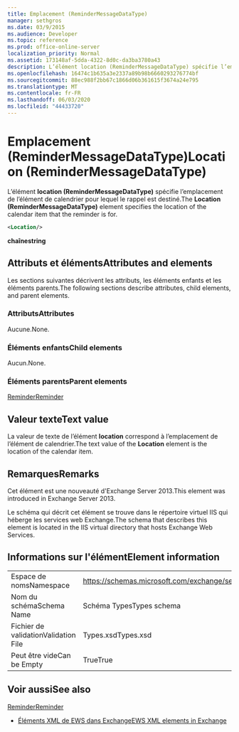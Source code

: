 ```yaml
---
title: Emplacement (ReminderMessageDataType)
manager: sethgros
ms.date: 03/9/2015
ms.audience: Developer
ms.topic: reference
ms.prod: office-online-server
localization_priority: Normal
ms.assetid: 173148af-5dda-4322-8d0c-da3ba3780a43
description: L’élément location (ReminderMessageDataType) spécifie l’emplacement de l’élément de calendrier pour lequel le rappel est destiné.
ms.openlocfilehash: 16474c1b635a3e2337a89b98b6660293276774bf
ms.sourcegitcommit: 88ec988f2bb67c1866d06b361615f3674a24e795
ms.translationtype: MT
ms.contentlocale: fr-FR
ms.lasthandoff: 06/03/2020
ms.locfileid: "44433720"
---
```

# <a name="location-remindermessagedatatype"></a><span data-ttu-id="4e6f7-103">Emplacement (ReminderMessageDataType)</span><span class="sxs-lookup"><span data-stu-id="4e6f7-103">Location (ReminderMessageDataType)</span></span>

<span data-ttu-id="4e6f7-104">L’élément **location (ReminderMessageDataType)** spécifie l’emplacement de l’élément de calendrier pour lequel le rappel est destiné.</span><span class="sxs-lookup"><span data-stu-id="4e6f7-104">The **Location (ReminderMessageDataType)** element specifies the location of the calendar item that the reminder is for.</span></span> 
  
```xml
<Location/>
```

 <span data-ttu-id="4e6f7-105">**chaîne**</span><span class="sxs-lookup"><span data-stu-id="4e6f7-105">**string**</span></span>
## <a name="attributes-and-elements"></a><span data-ttu-id="4e6f7-106">Attributs et éléments</span><span class="sxs-lookup"><span data-stu-id="4e6f7-106">Attributes and elements</span></span>

<span data-ttu-id="4e6f7-107">Les sections suivantes décrivent les attributs, les éléments enfants et les éléments parents.</span><span class="sxs-lookup"><span data-stu-id="4e6f7-107">The following sections describe attributes, child elements, and parent elements.</span></span>
  
### <a name="attributes"></a><span data-ttu-id="4e6f7-108">Attributs</span><span class="sxs-lookup"><span data-stu-id="4e6f7-108">Attributes</span></span>

<span data-ttu-id="4e6f7-109">Aucune.</span><span class="sxs-lookup"><span data-stu-id="4e6f7-109">None.</span></span>
  
### <a name="child-elements"></a><span data-ttu-id="4e6f7-110">Éléments enfants</span><span class="sxs-lookup"><span data-stu-id="4e6f7-110">Child elements</span></span>

<span data-ttu-id="4e6f7-111">Aucun.</span><span class="sxs-lookup"><span data-stu-id="4e6f7-111">None.</span></span>
  
### <a name="parent-elements"></a><span data-ttu-id="4e6f7-112">Éléments parents</span><span class="sxs-lookup"><span data-stu-id="4e6f7-112">Parent elements</span></span>

[<span data-ttu-id="4e6f7-113">Reminder</span><span class="sxs-lookup"><span data-stu-id="4e6f7-113">Reminder</span></span>](reminder.md)
  
## <a name="text-value"></a><span data-ttu-id="4e6f7-114">Valeur texte</span><span class="sxs-lookup"><span data-stu-id="4e6f7-114">Text value</span></span>

<span data-ttu-id="4e6f7-115">La valeur de texte de l’élément **location** correspond à l’emplacement de l’élément de calendrier.</span><span class="sxs-lookup"><span data-stu-id="4e6f7-115">The text value of the **Location** element is the location of the calendar item.</span></span> 
  
## <a name="remarks"></a><span data-ttu-id="4e6f7-116">Remarques</span><span class="sxs-lookup"><span data-stu-id="4e6f7-116">Remarks</span></span>

<span data-ttu-id="4e6f7-117">Cet élément est une nouveauté d'Exchange Server 2013.</span><span class="sxs-lookup"><span data-stu-id="4e6f7-117">This element was introduced in Exchange Server 2013.</span></span>
  
<span data-ttu-id="4e6f7-118">Le schéma qui décrit cet élément se trouve dans le répertoire virtuel IIS qui héberge les services web Exchange.</span><span class="sxs-lookup"><span data-stu-id="4e6f7-118">The schema that describes this element is located in the IIS virtual directory that hosts Exchange Web Services.</span></span>
  
## <a name="element-information"></a><span data-ttu-id="4e6f7-119">Informations sur l'élément</span><span class="sxs-lookup"><span data-stu-id="4e6f7-119">Element information</span></span>

|||
|:-----|:-----|
|<span data-ttu-id="4e6f7-120">Espace de noms</span><span class="sxs-lookup"><span data-stu-id="4e6f7-120">Namespace</span></span>  <br/> |https://schemas.microsoft.com/exchange/services/2006/types  <br/> |
|<span data-ttu-id="4e6f7-121">Nom du schéma</span><span class="sxs-lookup"><span data-stu-id="4e6f7-121">Schema Name</span></span>  <br/> |<span data-ttu-id="4e6f7-122">Schéma Types</span><span class="sxs-lookup"><span data-stu-id="4e6f7-122">Types schema</span></span>  <br/> |
|<span data-ttu-id="4e6f7-123">Fichier de validation</span><span class="sxs-lookup"><span data-stu-id="4e6f7-123">Validation File</span></span>  <br/> |<span data-ttu-id="4e6f7-124">Types.xsd</span><span class="sxs-lookup"><span data-stu-id="4e6f7-124">Types.xsd</span></span>  <br/> |
|<span data-ttu-id="4e6f7-125">Peut être vide</span><span class="sxs-lookup"><span data-stu-id="4e6f7-125">Can be Empty</span></span>  <br/> |<span data-ttu-id="4e6f7-126">True</span><span class="sxs-lookup"><span data-stu-id="4e6f7-126">True</span></span>  <br/> |
   
## <a name="see-also"></a><span data-ttu-id="4e6f7-127">Voir aussi</span><span class="sxs-lookup"><span data-stu-id="4e6f7-127">See also</span></span>



[<span data-ttu-id="4e6f7-128">Reminder</span><span class="sxs-lookup"><span data-stu-id="4e6f7-128">Reminder</span></span>](reminder.md)


- [<span data-ttu-id="4e6f7-129">Éléments XML de EWS dans Exchange</span><span class="sxs-lookup"><span data-stu-id="4e6f7-129">EWS XML elements in Exchange</span></span>](ews-xml-elements-in-exchange.md)

